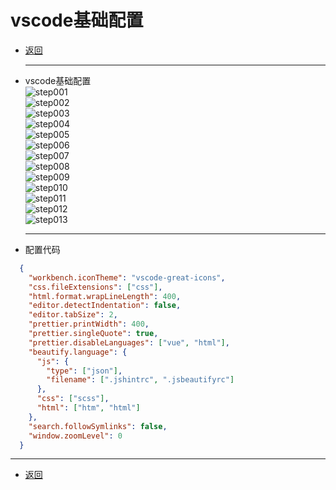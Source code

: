 # vscode基础配置

- [返回](README.md)
  ***
- vscode基础配置  
  ![step001](images/vs012.png)  
  ![step002](images/vs013.png)  
  ![step003](images/vs014.png)  
  ![step004](images/vs015.png)  
  ![step005](images/vs016.png)  
  ![step006](images/vs017.png)  
  ![step007](images/vs018.png)  
  ![step008](images/vs019.png)  
  ![step009](images/vs020.png)  
  ![step010](images/vs021.png)  
  ![step011](images/vs022.png)  
  ![step012](images/vs023.png)  
  ![step013](images/vs024.png)  
  ***
- 配置代码

```json
  {  
    "workbench.iconTheme": "vscode-great-icons",
    "css.fileExtensions": ["css"],
    "html.format.wrapLineLength": 400,
    "editor.detectIndentation": false,
    "editor.tabSize": 2,
    "prettier.printWidth": 400,
    "prettier.singleQuote": true,
    "prettier.disableLanguages": ["vue", "html"],
    "beautify.language": {
      "js": {
        "type": ["json"],
        "filename": [".jshintrc", ".jsbeautifyrc"]
      },
      "css": ["scss"],
      "html": ["htm", "html"]
    },
    "search.followSymlinks": false,
    "window.zoomLevel": 0
  }
```

  ***

- [返回](README.md)